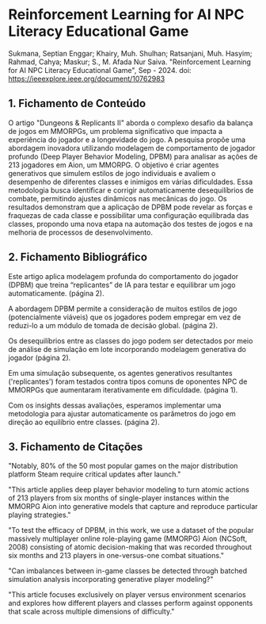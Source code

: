 # Reinforcement Learning for AI NPC Literacy Educational Game

Sukmana, Septian Enggar; Khairy, Muh. Shulhan; Ratsanjani, Muh. Hasyim; Rahmad, Cahya; Maskur; S., M. Afada Nur Saiva. "Reinforcement Learning for AI NPC Literacy Educational Game", Sep - 2024. doi: https://ieeexplore.ieee.org/document/10762983

## 1. Fichamento de Conteúdo

O artigo "Dungeons & Replicants II" aborda o complexo desafio da balança de jogos em MMORPGs, um problema significativo que impacta a experiência do jogador e a longevidade do jogo. A pesquisa propõe uma abordagem inovadora utilizando modelagem de comportamento de jogador profundo (Deep Player Behavior Modeling, DPBM) para analisar as ações de 213 jogadores em Aion, um MMORPG. O objetivo é criar agentes generativos que simulem estilos de jogo individuais e avaliem o desempenho de diferentes classes e inimigos em várias dificuldades. Essa metodologia busca identificar e corrigir automaticamente desequilíbrios de combate, permitindo ajustes dinâmicos nas mecânicas do jogo. Os resultados demonstram que a aplicação de DPBM pode revelar as forças e fraquezas de cada classe e possibilitar uma configuração equilibrada das classes, propondo uma nova etapa na automação dos testes de jogos e na melhoria de processos de desenvolvimento.

## 2. Fichamento Bibliográfico 

Este artigo aplica modelagem profunda do comportamento do jogador (DPBM) que treina “replicantes” de IA para testar e equilibrar um jogo automaticamente. (página 2).

A abordagem DPBM permite a consideração de muitos estilos de jogo (potencialmente viáveis) que os jogadores podem empregar em vez de reduzi-lo a um módulo de tomada de decisão global. (página 2).

Os desequilíbrios entre as classes do jogo podem ser detectados por meio de análise de simulação em lote incorporando modelagem generativa do jogador (página 2).

Em uma simulação subsequente, os agentes generativos resultantes ('replicantes') foram testados contra tipos comuns de oponentes NPC de MMORPGs que aumentaram iterativamente em dificuldade. (página 1).

Com os insights dessas avaliações, esperamos implementar uma metodologia para ajustar automaticamente os parâmetros do jogo em direção ao equilíbrio entre classes. (página 2).

## 3. Fichamento de Citações 

"Notably, 80% of the 50 most popular games on the major distribution platform Steam require critical updates after launch."

"This article applies deep player behavior modeling to turn atomic actions of 213 players from six months of single-player instances within the MMORPG Aion into generative models that capture and reproduce particular playing strategies."

"To test the efficacy of DPBM, in this work, we use a dataset of the popular massively multiplayer online role-playing game (MMORPG) Aion (NCSoft, 2008) consisting of atomic decision-making that was recorded throughout six months and 213 players in one-versus-one combat situations."

"Can imbalances between in-game classes be detected through batched simulation analysis incorporating generative player modeling?"

"This article focuses exclusively on player versus environment scenarios and explores how different players and classes perform against opponents that scale across multiple dimensions of difficulty."